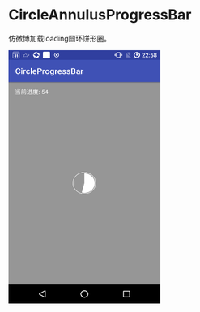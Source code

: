 # CircleAnnulusProgressBar
仿微博加载loading圆环饼形圈。

<img src="./image/screenshot.png" width = "300" height = "500" alt="preview" align=center />
